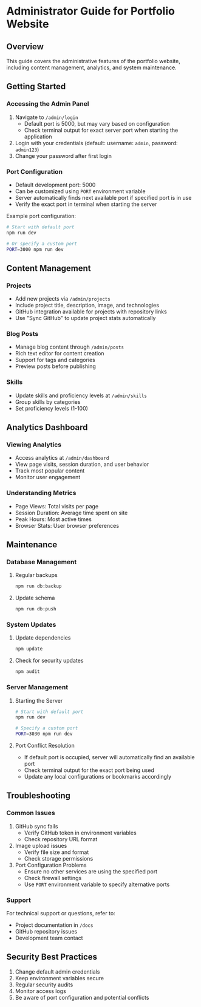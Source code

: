 # Administrator Guide for Portfolio Website

## Overview

This guide covers the administrative features of the portfolio website, including content management, analytics, and system maintenance.

## Getting Started

### Accessing the Admin Panel

1. Navigate to `/admin/login`
   - Default port is 5000, but may vary based on configuration
   - Check terminal output for exact server port when starting the application
2. Login with your credentials (default: username: `admin`, password: `admin123`)
3. Change your password after first login

### Port Configuration

- Default development port: 5000
- Can be customized using `PORT` environment variable
- Server automatically finds next available port if specified port is in use
- Verify the exact port in terminal when starting the server

Example port configuration:

```bash
# Start with default port
npm run dev

# Or specify a custom port
PORT=3000 npm run dev
```

## Content Management

### Projects

- Add new projects via `/admin/projects`
- Include project title, description, image, and technologies
- GitHub integration available for projects with repository links
- Use "Sync GitHub" to update project stats automatically

### Blog Posts

- Manage blog content through `/admin/posts`
- Rich text editor for content creation
- Support for tags and categories
- Preview posts before publishing

### Skills

- Update skills and proficiency levels at `/admin/skills`
- Group skills by categories
- Set proficiency levels (1-100)

## Analytics Dashboard

### Viewing Analytics

- Access analytics at `/admin/dashboard`
- View page visits, session duration, and user behavior
- Track most popular content
- Monitor user engagement

### Understanding Metrics

- Page Views: Total visits per page
- Session Duration: Average time spent on site
- Peak Hours: Most active times
- Browser Stats: User browser preferences

## Maintenance

### Database Management

1. Regular backups

   ```bash
   npm run db:backup
   ```

2. Update schema

   ```bash
   npm run db:push
   ```

### System Updates

1. Update dependencies

   ```bash
   npm update
   ```

2. Check for security updates

   ```bash
   npm audit
   ```

### Server Management

1. Starting the Server

   ```bash
   # Start with default port
   npm run dev

   # Specify a custom port
   PORT=3030 npm run dev
   ```

2. Port Conflict Resolution
   - If default port is occupied, server will automatically find an available port
   - Check terminal output for the exact port being used
   - Update any local configurations or bookmarks accordingly

## Troubleshooting

### Common Issues

1. GitHub sync fails
   - Verify GitHub token in environment variables
   - Check repository URL format
2. Image upload issues
   - Verify file size and format
   - Check storage permissions
3. Port Configuration Problems
   - Ensure no other services are using the specified port
   - Check firewall settings
   - Use `PORT` environment variable to specify alternative ports

### Support

For technical support or questions, refer to:

- Project documentation in `/docs`
- GitHub repository issues
- Development team contact

## Security Best Practices

1. Change default admin credentials
2. Keep environment variables secure
3. Regular security audits
4. Monitor access logs
5. Be aware of port configuration and potential conflicts
